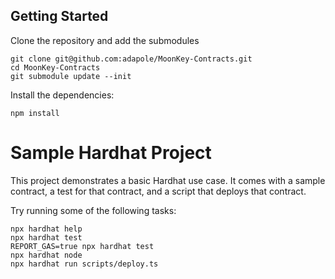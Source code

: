 ## Getting Started

Clone the repository and add the submodules

```console
git clone git@github.com:adapole/MoonKey-Contracts.git
cd MoonKey-Contracts
git submodule update --init
```

Install the dependencies:

```shell
npm install
```

# Sample Hardhat Project

This project demonstrates a basic Hardhat use case. It comes with a sample contract, a test for that contract, and a script that deploys that contract.

Try running some of the following tasks:

```shell
npx hardhat help
npx hardhat test
REPORT_GAS=true npx hardhat test
npx hardhat node
npx hardhat run scripts/deploy.ts
```
